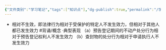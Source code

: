 ```yaml
---
{"文件类别":"学习笔记","tags":["知识点"],"dg-publish":true,"permalink":"/学习笔记/知识点cheese/相对不生效/","dgPassFrontmatter":true,"created":"2024-07-17T15:12:14.364+08:00","updated":"2024-09-11T12:31:51.287+08:00"}
---
```


- 相对不生效，即法律行为相对于受保护的特定人不发生效力，但相对于其他人都已发生效力 #背诵/概念 
·典型表现
（a）预告登记期间的不动产处分行为相对于预告登记权利人不发生效力
（b）查封物的处分行为相对于申请执行人不发生效力